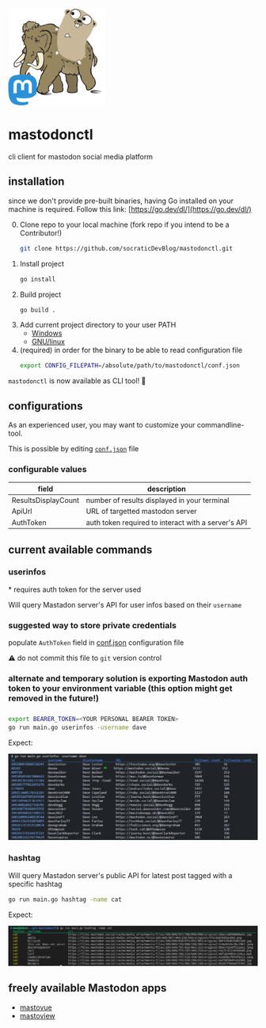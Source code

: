 <img src="img/mastodonctl.png" alt="mastodonctl logo" width="196" height="196"/>

# mastodonctl

cli client for mastodon social media platform

## installation

since we don't provide pre-built binaries, having Go installed on your machine
is required. Follow this link: [https://go.dev/dl/](https://go.dev/dl/)

0. Clone repo to your local machine (fork repo if you intend to be a Contributor!)
    ```bash
    git clone https://github.com/socraticDevBlog/mastodonctl.git
    ```
1. Install project
    ```bash
    go install
    ```
2. Build project
    ```bash
    go build .
    ```
3. Add current project directory to your user PATH
    - [Windows](https://learn.microsoft.com/en-us/previous-versions/office/developer/sharepoint-2010/ee537574(v=office.14)) 
    - [GNU/linux](https://linuxize.com/post/how-to-add-directory-to-path-in-linux/)
4. (required) in order for the binary to be able to read configuration file
    ```bash
    export CONFIG_FILEPATH=/absolute/path/to/mastodonctl/conf.json
    ```

`mastodonctl` is now available as CLI tool! 🚀

## configurations

As an experienced user, you may want to customize your commandline-tool.

This is possible by editing [`conf.json`](conf.json) file

### configurable values

| field               | description                                         |
| ------------------- | --------------------------------------------------- |
| ResultsDisplayCount | number of results displayed in your terminal        |
| ApiUrl              | URL of targetted mastodon server                    |
| AuthToken           | auth token required to interact with a server's API |

## current available commands

### userinfos

\* requires auth token for the server used

Will query Mastadon server's API for user infos based on their `username`


### suggested way to store private credentials

populate `AuthToken` field in [conf.json](conf.json) configuration file

⚠️ do not commit this file to `git` version control

### alternate and temporary solution is exporting Mastodon auth token to your environment variable (this option might get removed in the future!)
###
```bash
export BEARER_TOKEN=<YOUR PERSONAL BEARER TOKEN>
go run main.go userinfos -username dave
```

Expect:

<img src="img/userinfos.PNG" alt="ctl results for userinfos"/>

### hashtag

Will query Mastadon server's public API for latest post tagged with a specific hashtag

```bash
go run main.go hashtag -name cat
```

Expect:

<img src="img/tablemastodon.png" alt="ctl results for cat"/>

## freely available Mastodon apps

- [mastovue](https://mastovue.glitch.me/#/vis.social/federated/duck)
- [mastoview](http://www.unmung.com/mastoview)
